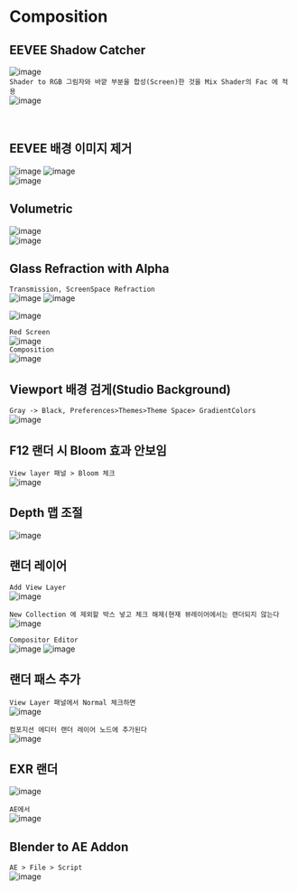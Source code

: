 Composition
==============

EEVEE Shadow Catcher
-------------------------
![image](https://user-images.githubusercontent.com/30430227/132828307-2356455b-a64e-4a91-b914-fa396467d36b.png)  
`Shader to RGB 그림자와 바깥 부분을 합성(Screen)한 것을 Mix Shader의 Fac 에 적용`  
![image](https://user-images.githubusercontent.com/30430227/132828687-9c0cc04a-8426-4976-8a0f-58ac0d599f02.png)

<br>

EEVEE 배경 이미지 제거 
-----------------------
![image](https://user-images.githubusercontent.com/30430227/133018702-bb81548c-8bb4-4dfb-9132-3998333a5bc2.png)
![image](https://user-images.githubusercontent.com/30430227/133018722-e72391fd-dfab-4e65-a2c0-9bd061994c8e.png)  
![image](https://user-images.githubusercontent.com/30430227/133018739-e3f104a5-2305-4d0d-8e42-968f7916c77e.png)  



Volumetric 
------------
![image](https://user-images.githubusercontent.com/30430227/133027508-71a0a0fc-c9cc-4c5e-a44b-6110122ca863.png)  
![image](https://user-images.githubusercontent.com/30430227/133027523-4b4dc6d2-3532-42e8-a708-bb85e9cefc91.png)  



Glass Refraction with Alpha
--------------------------
`Transmission, ScreenSpace Refraction`  
![image](https://user-images.githubusercontent.com/30430227/133032463-c3596062-183f-44a2-9158-0a5b2e756d50.png)
![image](https://user-images.githubusercontent.com/30430227/133032482-b017a4e8-c8f1-4972-b788-bc0d3a9d1157.png)  

![image](https://user-images.githubusercontent.com/30430227/133032236-482caf01-72ce-4d88-848f-79d3974618b0.png)  

`Red Screen`  
![image](https://user-images.githubusercontent.com/30430227/133032322-30cc6e04-2196-48a0-967c-af1e4864b810.png)  
`Composition`  
![image](https://user-images.githubusercontent.com/30430227/133033214-466dd447-defb-49bc-b408-b834339303a2.png)  


Viewport 배경 검게(Studio Background)
----------------------------------------
`Gray -> Black, Preferences>Themes>Theme Space> GradientColors`  
![image](https://user-images.githubusercontent.com/30430227/137238087-310bfb9f-45b0-42db-994b-a95e503ffd20.png)  


F12 랜더 시 Bloom 효과 안보임  
----------------
`View layer 패널 > Bloom 체크`  
![image](https://user-images.githubusercontent.com/30430227/137238242-d79a6145-4326-4fa9-9ee3-c316b7c92769.png)  


Depth 맵 조절
------------
![image](https://user-images.githubusercontent.com/30430227/137240423-85aa8d9b-2880-41b8-bc9d-6c0a70eef792.png)  


랜더 레이어 
------------
`Add View Layer`  
![image](https://user-images.githubusercontent.com/30430227/137240887-f9c4df01-8b90-486b-bf61-96ee62935b40.png)  

`New Collection 에 제외할 박스 넣고 체크 해제(현재 뷰레이어에서는 랜더되지 않는다`  
![image](https://user-images.githubusercontent.com/30430227/137241002-bac59ec3-175e-44dc-bc7c-8a80b7c4bae0.png)  

`Compositor Editor`  
![image](https://user-images.githubusercontent.com/30430227/137241144-607eb5e3-a897-4b50-b00e-73540d715a89.png)
![image](https://user-images.githubusercontent.com/30430227/137241168-5e88c2e9-8ecc-4ef6-a5f8-156e8cbe9dfb.png)  


랜더 패스 추가
---------------
`View Layer 패널에서 Normal 체크하면`  
![image](https://user-images.githubusercontent.com/30430227/137241327-ba159a00-b68e-48b6-a968-b8aa5c1b694d.png)  

`컴포지션 에디터 랜더 레이어 노드에 추가된다`  
![image](https://user-images.githubusercontent.com/30430227/137241413-37857c47-b0b4-485c-a806-9f3225fc87dd.png)  
 

EXR 랜더  
-----------
![image](https://user-images.githubusercontent.com/30430227/137243329-c3ea4d7b-da05-485d-b329-e0ad6fe09cbb.png)  

`AE에서`  
![image](https://user-images.githubusercontent.com/30430227/137243355-bc3792f5-47a4-48c6-b5db-6d12250fb2dd.png)  


Blender to AE Addon
-----------------------
`AE > File > Script`  
![image](https://user-images.githubusercontent.com/30430227/137243541-c82f07a4-f65f-47b6-a0ae-183e862aeb15.png)  










 

